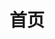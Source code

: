 ---
home: true
title: 首页
heroImage: /image/avatar.jpg
heroText: 'erichui'
tagline: '一个前端 争取每天学习一点点'
actions:
  - text: 前端
    link: /frontend/browser/gc/index.html
    type: primary
  - text: 面试整理
    link: /interview/placeholder.html
    type: secondary
  - text: 服务端
    link: /server/rust/rust-issue.html
    type: secondary
features:
  - title: 前端
    details: JS、TS、Vue、React
  - title: 面试整理
    details: 面试题目收集和梳理
  - title: 服务端
    details: Node、Rust、Go、数据库
---